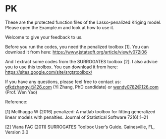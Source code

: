 # PK
These are the protected function files of the Lasso-penalized Kriging model. Please open the Example.m and look at how to use it.

Welcome to give your feedback to us.

Before you run the codes, you need the penalized toolbox [1]. You can download it from here: https://www.jstatsoft.org/article/view/v072i06

And I extract some codes from the SURROGATES toolbox [2]. I also advice you to use this toolbox. You can download it from here: https://sites.google.com/site/srgtstoolbox/

If you have any questions, please feel free to contact us: gfkdzhangyi@126.com (Yi Zhang, PhD candidate) or wendy0782@126.com (Prof. Wen Yao)

Reference:

[1] McIlhagga W (2016) penalized: A matlab toolbox for ﬁtting generalized linear models with penalties. Journal of Statistical Software 72(6):1–21

[2] Viana FAC (2011) SURROGATES Toolbox User’s Guide. Gainesville, FL, Version 3.0
